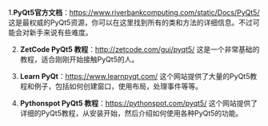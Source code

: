 
1.**PyQt5官方文档**：https://www.riverbankcomputing.com/static/Docs/PyQt5/
   这是最权威的PyQt5资源，你可以在这里找到所有的类和方法的详细信息。不过可能会对新手来说有些难度。

2. **ZetCode PyQt5 教程**：http://zetcode.com/gui/pyqt5/
   这是一个非常基础的教程，适合刚刚开始接触PyQt5的人。

3. **Learn PyQt**：https://www.learnpyqt.com/
   这个网站提供了大量的PyQt5教程和例子，包括如何创建窗口，使用布局，处理事件等等。

4. **Pythonspot PyQt5 教程**：https://pythonspot.com/pyqt5/
   这个网站提供了详细的PyQt5教程，从安装开始，然后介绍如何使用各种PyQt5的功能。
